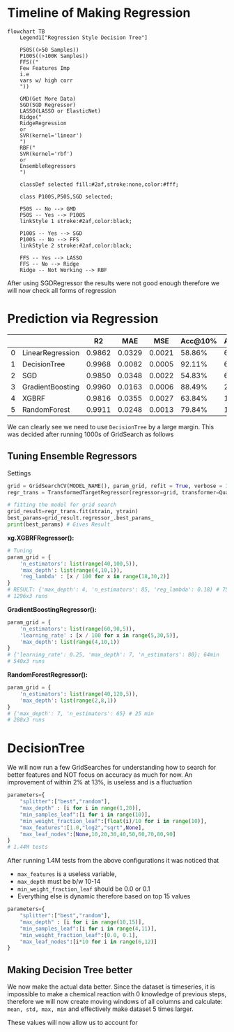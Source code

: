 # Timeline of Making Regression

```mermaid
flowchart TB
    Legend1["Regression Style Decision Tree"]

    P50S((>50 Samples))
    P100S((>100K Samples))
    FFS(("
    Few Features Imp
    i.e
    vars w/ high corr
    "))

    GMD(Get More Data)
    SGD(SGD Regressor)
    LASSO(LASSO or ElasticNet)
    Ridge("
    RidgeRegression
    or
    SVR(kernel='linear')
    ")
    RBF("
    SVR(kernel='rbf')
    or
    EnsembleRegressors
    ")

    classDef selected fill:#2af,stroke:none,color:#fff;

    class P100S,P50S,SGD selected;

    P50S -- No --> GMD
    P50S -- Yes --> P100S
    linkStyle 1 stroke:#2af,color:black;

    P100S -- Yes --> SGD
    P100S -- No --> FFS
    linkStyle 2 stroke:#2af,color:black;

    FFS -- Yes --> LASSO
    FFS -- No --> Ridge
    Ridge -- Not Working --> RBF
```

After using SGDRegressor the results were not good enough therefore we will now check all forms of regression


# Prediction via Regression
|   |                  | R2     | MAE    | MSE    | Acc@10% | Acc@1% | Acc@0.1% |
|---|------------------|--------|--------|--------|----------|--------|---------|
| 0 | LinearRegression | 0.9862 | 0.0329 | 0.0021 | 58.86%   | 6.5%   | 0.66%   |
| 1 | DecisionTree     | 0.9968 | 0.0082 | 0.0005 | 92.11%   | 69.13% | 19.01%  |
| 2 | SGD              | 0.9850 | 0.0348 | 0.0022 | 54.83%   | 6.24%  | 0.69%   |
| 3 | GradientBoosting | 0.9960 | 0.0163 | 0.0006 | 88.49%   | 25.26% | 7.04%   |
| 4 | XGBRF            | 0.9816 | 0.0355 | 0.0027 | 63.84%   | 11.64% | 1.29%   |
| 5 | RandomForest     | 0.9911 | 0.0248 | 0.0013 | 79.84%   | 19.4%  | 3.77%   |

We can clearly see we need to use `DecisionTree` by a large margin. This was decided after running 1000s of GridSearch as follows

## Tuning Ensemble Regressors
Settings
```py
grid = GridSearchCV(MODEL_NAME(), param_grid, refit = True, verbose = 3, n_jobs=-1);
regr_trans = TransformedTargetRegressor(regressor=grid, transformer=QuantileTransformer(output_distribution='normal'))

# fitting the model for grid search
grid_result=regr_trans.fit(xtrain, ytrain)
best_params=grid_result.regressor_.best_params_
print(best_params) # Gives Result
```


**xg.XGBRFRegressor():**
```python
# Tuning
param_grid = {
    'n_estimators': list(range(40,100,5)),
    'max_depth': list(range(4,10,1)),
    'reg_lambda' : [x / 100 for x in range(18,30,2)]
}
# RESULT: {'max_depth': 4, 'n_estimators': 85, 'reg_lambda': 0.18} # 75min
# 1296x3 runs
```

**GradientBoostingRegressor():**
```py
param_grid = {
    'n_estimators': list(range(60,90,5)),
    'learning_rate' : [x / 100 for x in range(5,30,5)],
    'max_depth': list(range(4,10,1))
}
# {'learning_rate': 0.25, 'max_depth': 7, 'n_estimators': 80}; 64min
# 540x3 runs
```
**RandomForestRegressor():**
```py
param_grid = {
    'n_estimators': list(range(40,120,5)),
    'max_depth': list(range(2,8,1))
}
# {'max_depth': 7, 'n_estimators': 65} # 25 min
# 288x3 runs
```


<style>
    .edgeLabel{
        border-radius: 5px;
        padding: 2px 7px;
    }
</style>

# DecisionTree
We will now run a few GridSearches for understanding how to search for better features and NOT focus on accuracy as much for now. An improvement of within 2% at 13%, is useless and is a fluctuation
```py
parameters={
    "splitter":["best","random"],
    "max_depth" : [i for i in range(1,20)],
    "min_samples_leaf":[i for i in range(10)],
    "min_weight_fraction_leaf":[float(i)/10 for i in range(10)],
    "max_features":[1.0,"log2","sqrt",None],
    "max_leaf_nodes":[None,10,20,30,40,50,60,70,80,90]
}
# 1.44M tests
```

After running 1.4M tests from the above configurations it was noticed that
- `max_features` is a useless variable,
- `max_depth` must be b/w 10-14
- `min_weight_fraction_leaf` should be 0.0 or 0.1
- Everything else is dynamic therefore based on top 15 values

```py
parameters={
    "splitter":["best","random"],
    "max_depth" : [i for i in range(10,15)],
    "min_samples_leaf":[i for i in range(4,11)],
    "min_weight_fraction_leaf":[0.0, 0.1],
    "max_leaf_nodes":[i*10 for i in range(6,12)]
}
```

## Making Decision Tree better
We now make the actual data better. Since the dataset is timeseries, it is impossible to make a chemical reaction with 0 knowledge of previous steps, therefore we will now create moving windows of all columns and calculate: `mean, std, max, min` and effectively make dataset 5 times larger.

These values will now allow us to account for
